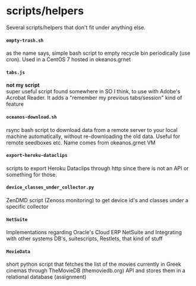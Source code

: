 # scripts/helpers

Several scripts/helpers that don't fit under anything else.

#### `empty-trash.sh`

as the name says, simple bash script to empty recycle bin periodically (use cron). Used in a CentOS 7 hosted in okeanos.grnet

#### `tabs.js`

**not my script**  
super useful script found somewhere in SO I think, to use with Adobe's Acrobat Reader. It adds a "remember my previous tabs/session" kind of feature

#### `oceanos-download.sh`

rsync bash script to download data from a remote server to your local machine automatically, without re-downloading the old data. Useful for remote seedboxes etc. Name comes from okeanos.grnet VM

#### `export-heroku-dataclips`

scripts to export Heroku Dataclips through http since there is not an API or something for those.

#### `device_classes_under_collector.py`

ZenDMD script (Zenoss monitoring) to get device id's and classes under a specific collector

#### `NetSuite` 

Implementations regarding Oracle's Cloud ERP NetSuite and Integrating with other systems DB's, suitescripts, Restlets, that kind of stuff

#### `MovieData`

short python script that fetches the list of the movies currently in Greek cinemas through TheMovieDB (themoviedb.org) API and stores them in a relational database (assignment)